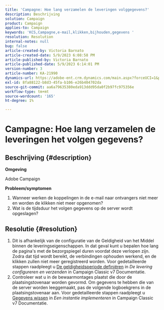 ```yaml
---
title: 'Campagne: Hoe lang verzamelen de leveringen volggegevens?'
description: Beschrijving
solution: Campaign
product: Campaign
applies-to: Campaign
keywords: 'KCS,Campagne,e-mail,klikken,bijhouden,gegevens '
resolution: Resolution
internal-notes: null
bug: false
article-created-by: Victoria Barnato
article-created-date: 5/9/2023 6:08:58 PM
article-published-by: Victoria Barnato
article-published-date: 5/9/2023 6:14:01 PM
version-number: 3
article-number: KA-21990
dynamics-url: https://adobe-ent.crm.dynamics.com/main.aspx?forceUCI=1&pagetype=entityrecord&etn=knowledgearticle&id=d76b8b90-94ee-ed11-8849-6045bd006b25
exl-id: 8fa88122-b8d3-45fa-b106-e26b404702da
source-git-commit: aa6a79635380eda913ddd95da0f2b97fc975356e
workflow-type: tm+mt
source-wordcount: '165'
ht-degree: 1%

---
```


# Campagne: Hoe lang verzamelen de leveringen het volgen gegevens?

## Beschrijving {#description}


<b>Omgeving</b>

Adobe Campaign

<b>Probleem/symptomen</b>

1. Wanneer werken de koppelingen in de e-mail naar ontvangers niet meer en worden de klikken niet meer opgenomen?
2. Wat is de tijdsduur het volgen gegevens op de server wordt opgeslagen?



## Resolutie {#resolution}


1. Dit is afhankelijk van de configuratie van de Geldigheid van het Middel binnen de leveringseigenschappen. In dat geval kunt u bepalen hoe lang de pagina&#39;s met de bezorgspiegel duren voordat deze verlopen zijn. Zodra dat tijd wordt bereikt, de verbindingen ophouden werkend, en de klikken zullen niet meer geregistreerd worden. Voor gedetailleerde stappen raadpleegt u [De geldigheidsperiode definiëren](https://experienceleague.adobe.com/docs/campaign-classic/using/sending-messages/key-steps-when-creating-a-delivery/steps-sending-the-delivery.html?lang=en#defining-validity-period) in *De levering configureren en verzenden* in Campaign Classic v7 Documentatie.
2. Controleer wat u in de bewaarmontages plaatst die door de plaatsingstovenaar worden gevormd. Om gegevens te hebben die van de server worden leeggemaakt, pas de volgende logboekgrens in de plaatsingstovenaar aan. Voor gedetailleerde stappen raadpleegt u [Gegevens wissen](https://experienceleague.adobe.com/docs/campaign-classic/using/installing-campaign-classic/initial-configuration/deploying-an-instance.html?lang=en#purging-data) in *Een instantie implementeren* in Campaign Classic v7 Documentatie.
